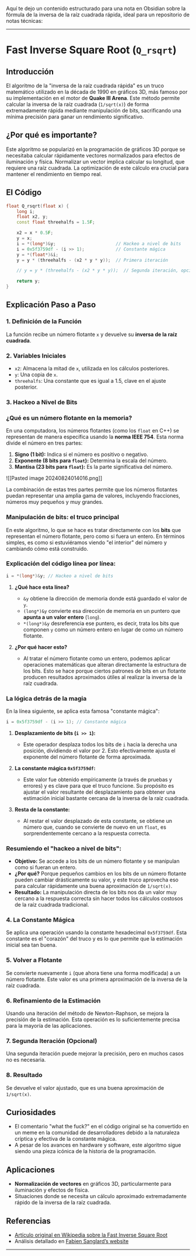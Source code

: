 Aquí te dejo un contenido estructurado para una nota en Obsidian sobre la fórmula de la inversa de la raíz cuadrada rápida, ideal para un repositorio de notas técnicas:

---

# Fast Inverse Square Root (`Q_rsqrt`)

## Introducción
El algoritmo de la "inversa de la raíz cuadrada rápida" es un truco matemático utilizado en la década de 1990 en gráficos 3D, más famoso por su implementación en el motor de **Quake III Arena**. Este método permite calcular la inversa de la raíz cuadrada (`1/sqrt(x)`) de forma extremadamente rápida mediante manipulación de bits, sacrificando una mínima precisión para ganar un rendimiento significativo.

## ¿Por qué es importante?
Este algoritmo se popularizó en la programación de gráficos 3D porque se necesitaba calcular rápidamente vectores normalizados para efectos de iluminación y física. Normalizar un vector implica calcular su longitud, que requiere una raíz cuadrada. La optimización de este cálculo era crucial para mantener el rendimiento en tiempo real.

## El Código

```cpp
float Q_rsqrt(float x) {
    long i;
    float x2, y;
    const float threehalfs = 1.5F;

    x2 = x * 0.5F;
    y = x;
    i = *(long*)&y;                       // Hackeo a nivel de bits
    i = 0x5f3759df - (i >> 1);            // Constante mágica
    y = *(float*)&i;
    y = y * (threehalfs - (x2 * y * y));  // Primera iteración

    // y = y * (threehalfs - (x2 * y * y));  // Segunda iteración, opcional

    return y;
}
```

## Explicación Paso a Paso

### 1. **Definición de la Función**
La función recibe un número flotante `x` y devuelve su **inversa de la raíz cuadrada**.

### 2. **Variables Iniciales**
- `x2`: Almacena la mitad de `x`, utilizada en los cálculos posteriores.
- `y`: Una copia de `x`.
- `threehalfs`: Una constante que es igual a 1.5, clave en el ajuste posterior.

### 3. **Hackeo a Nivel de Bits**

### ¿Qué es un número flotante en la memoria?
En una computadora, los números flotantes (como los `float` en C++) se representan de manera específica usando la **norma IEEE 754**. Esta norma divide el número en tres partes:
1. **Signo (1 bit):** Indica si el número es positivo o negativo.
2. **Exponente (8 bits para `float`):** Determina la escala del número.
3. **Mantisa (23 bits para `float`):** Es la parte significativa del número.

![[Pasted image 20240824014016.png]]

La combinación de estas tres partes permite que los números flotantes puedan representar una amplia gama de valores, incluyendo fracciones, números muy pequeños y muy grandes.

### Manipulación de bits: el truco principal
En este algoritmo, lo que se hace es tratar directamente con los **bits** que representan el número flotante, pero como si fuera un entero. En términos simples, es como si estuviéramos viendo "el interior" del número y cambiando cómo está construido.

### Explicación del código línea por línea:

```cpp
i = *(long*)&y; // Hackeo a nivel de bits
```

1. **¿Qué hace esta línea?**
   - `&y` obtiene la dirección de memoria donde está guardado el valor de `y`.
   - `(long*)&y` convierte esa dirección de memoria en un puntero que **apunta a un valor entero** (`long`).
   - `*(long*)&y` desreferencia ese puntero, es decir, trata los bits que componen `y` como un número entero en lugar de como un número flotante.

2. **¿Por qué hacer esto?**
   - Al tratar el número flotante como un entero, podemos aplicar operaciones matemáticas que alteran directamente la estructura de los bits. Esto se hace porque ciertos patrones de bits en un flotante producen resultados aproximados útiles al realizar la inversa de la raíz cuadrada.

### La lógica detrás de la magia
En la línea siguiente, se aplica esta famosa "constante mágica":

```cpp
i = 0x5f3759df - (i >> 1); // Constante mágica
```

1. **Desplazamiento de bits (`i >> 1`):**
   - Este operador desplaza todos los bits de `i` hacia la derecha una posición, dividiendo el valor por 2. Esto efectivamente ajusta el exponente del número flotante de forma aproximada.

2. **La constante mágica `0x5f3759df`:**
   - Este valor fue obtenido empíricamente (a través de pruebas y errores) y es clave para que el truco funcione. Su propósito es ajustar el valor resultante del desplazamiento para obtener una estimación inicial bastante cercana de la inversa de la raíz cuadrada.

3. **Resta de la constante:**
   - Al restar el valor desplazado de esta constante, se obtiene un número que, cuando se convierte de nuevo en un `float`, es sorprendentemente cercano a la respuesta correcta.

### Resumiendo el "hackeo a nivel de bits":
- **Objetivo:** Se accede a los bits de un número flotante y se manipulan como si fueran un entero.
- **¿Por qué?** Porque pequeños cambios en los bits de un número flotante pueden cambiar drásticamente su valor, y este truco aprovecha eso para calcular rápidamente una buena aproximación de `1/sqrt(x)`.
- **Resultado:** La manipulación directa de los bits nos da un valor muy cercano a la respuesta correcta sin hacer todos los cálculos costosos de la raíz cuadrada tradicional.

### 4. **La Constante Mágica**
Se aplica una operación usando la constante hexadecimal `0x5f3759df`. Esta constante es el "corazón" del truco y es lo que permite que la estimación inicial sea tan buena.

### 5. **Volver a Flotante**
Se convierte nuevamente `i` (que ahora tiene una forma modificada) a un número flotante. Este valor es una primera aproximación de la inversa de la raíz cuadrada.

### 6. **Refinamiento de la Estimación**
Usando una iteración del método de Newton-Raphson, se mejora la precisión de la estimación. Esta operación es lo suficientemente precisa para la mayoría de las aplicaciones.

### 7. **Segunda Iteración (Opcional)**
Una segunda iteración puede mejorar la precisión, pero en muchos casos no es necesaria.

### 8. **Resultado**
Se devuelve el valor ajustado, que es una buena aproximación de `1/sqrt(x)`.

## Curiosidades
- El comentario "what the fuck?" en el código original se ha convertido en un meme en la comunidad de desarrolladores debido a la naturaleza críptica y efectiva de la constante mágica.
- A pesar de los avances en hardware y software, este algoritmo sigue siendo una pieza icónica de la historia de la programación.

## Aplicaciones
- **Normalización de vectores** en gráficos 3D, particularmente para iluminación y efectos de física.
- Situaciones donde se necesita un cálculo aproximado extremadamente rápido de la inversa de la raíz cuadrada.

## Referencias
- [Artículo original en Wikipedia sobre la Fast Inverse Square Root](https://en.wikipedia.org/wiki/Fast_inverse_square_root)
- Análisis detallado en [Fabien Sanglard’s website](https://fabiensanglard.net/quake3/q3movement/)

---

